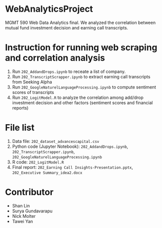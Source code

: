 WebAnalyticsProject
=====================
MGMT 590 Web Data Analytics final.
We analyzed the correlation between mutual fund investment decision and earning call transcripts.

# Instruction for running web scraping and correlation analysis
1. Run `202_AddandDrops.ipynb` to receate a list of company.
2. Run `202_TranscriptScrapper.ipynb` to extract earning call transcripts from Seeking Alpha
3. Run `202_GoogleNaturelLanguageProcessing.ipynb` to compute sentiment scores of transcripts
4. Run `202_LogitModel.R` to analyze the correlation among add/drop investment decision and other factors (sentiment scores and financial reports)


# File list
1. Data file: `202_dataset_advancescapital.csv`
2. Python code (Jupyter Notebook): `202_AddandDrops.ipynb`, `202_TranscriptScrapper.ipynb`, `202_GoogleNaturelLanguageProcessing.ipynb`
3. R code: `202_LogitModel.R`
4. Final report: `202_Earning Call Insights-Presentation.pptx`, `202_Executive Summary_idea2.docx`


# Contributor
* Shan Lin
* Surya Gundavarapu
* Nick Molter
* Tawei Yan

